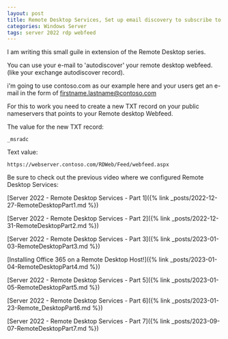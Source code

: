 ```yaml
---
layout: post
title: Remote Desktop Services, Set up email discovery to subscribe to your RDS feed
categories: Windows Server
tags: server 2022 rdp webfeed
---
```


I am writing this small guile in extension of the Remote Desktop series.

You can use your e-mail to 'autodiscover' your remote desktop webfeed. (like your exchange autodiscover record).

i'm going to use contoso.com as our example here and your users get an e-mail in the form of firstname.lastname@contoso.com

For this to work you need to create a new TXT record on your public nameservers that points to your Remote desktop Webfeed.

The value for the new TXT record:

```
_msradc
```

Text value:

```
https://webserver.contoso.com/RDWeb/Feed/webfeed.aspx
```




Be sure to check out the previous video where we configured Remote Desktop Services:

[Server 2022 - Remote Desktop Services - Part 1]({% link _posts/2022-12-27-RemoteDesktopPart1.md %})

[Server 2022 - Remote Desktop Services - Part 2]({% link _posts/2022-12-31-RemoteDesktopPart2.md %})

[Server 2022 - Remote Desktop Services - Part 3]({% link _posts/2023-01-03-RemoteDesktopPart3.md %})

[Installing Office 365 on a Remote Desktop Host!]({% link _posts/2023-01-04-RemoteDesktopPart4.md %})

[Server 2022 - Remote Desktop Services - Part 5]({% link _posts/2023-01-05-RemoteDesktopPart5.md %})

[Server 2022 - Remote Desktop Services - Part 6]({% link _posts/2023-01-23-Remote_DesktopPart6.md %})

[Server 2022 - Remote Desktop Services - Part 7]({% link _posts/2023-09-07-RemoteDesktopPart7.md %})